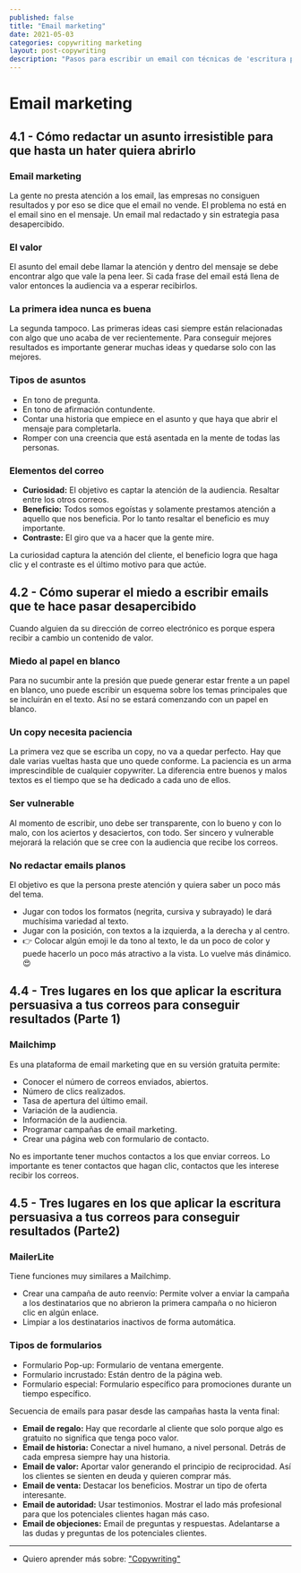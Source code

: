 ```yaml
---
published: false
title: "Email marketing"
date: 2021-05-03
categories: copywriting marketing
layout: post-copywriting
description: "Pasos para escribir un email con técnicas de 'escritura persuasiva'."
---
```


# Email marketing

## 4.1 - Cómo redactar un asunto irresistible para que hasta un hater quiera abrirlo

### Email marketing

La gente no presta atención a los email, las empresas no consiguen resultados y por eso se dice que el email no vende. El problema no está en el email sino en el mensaje. Un email mal redactado y sin estrategia pasa desapercibido.

### El valor

El asunto del email debe llamar la atención y dentro del mensaje se debe encontrar algo que vale la pena leer. Si cada frase del email está llena de valor entonces la audiencia va a esperar recibirlos.

### La primera idea nunca es buena

La segunda tampoco. Las primeras ideas casi siempre están relacionadas con algo que uno acaba de ver recientemente. Para conseguir mejores resultados es importante generar muchas ideas y quedarse solo con las mejores.

### Tipos de asuntos

- En tono de pregunta.
- En tono de afirmación contundente.
- Contar una historia que empiece en el asunto y que haya que abrir el mensaje para completarla.
- Romper con una creencia que está asentada en la mente de todas las personas.

### Elementos del correo

- **Curiosidad:** El objetivo es captar la atención de la audiencia. Resaltar entre los otros correos.
- **Beneficio:** Todos somos egoístas y solamente prestamos atención a aquello que nos beneficia. Por lo tanto resaltar el beneficio es muy importante.
- **Contraste:** El giro que va a hacer que la gente mire.

La curiosidad captura la atención del cliente, el beneficio logra que haga clic y el contraste es el último motivo para que actúe.

## 4.2 - Cómo superar el miedo a escribir emails que te hace pasar desapercibido

Cuando alguien da su dirección de correo electrónico es porque espera recibir a cambio un contenido de valor.

### Miedo al papel en blanco

Para no sucumbir ante la presión que puede generar estar frente a un papel en blanco, uno puede escribir un esquema sobre los temas principales que se incluirán en el texto. Así no se estará comenzando con un papel en blanco.

### Un copy necesita paciencia

La primera vez que se escriba un copy, no va a quedar perfecto. Hay que dale varias vueltas hasta que uno quede conforme. La paciencia es un arma imprescindible de cualquier copywriter. La diferencia entre buenos y malos textos es el tiempo que se ha dedicado a cada uno de ellos.

### Ser vulnerable

Al momento de escribir, uno debe ser transparente, con lo bueno y con lo malo, con los aciertos y desaciertos, con todo. Ser sincero y vulnerable mejorará la relación que se cree con la audiencia que recibe los correos.

### No redactar emails planos

El objetivo es que la persona preste atención y quiera saber un poco más del tema.

- Jugar con todos los formatos (negrita, cursiva y subrayado) le dará muchísima variedad al texto.
- Jugar con la posición, con textos a la izquierda, a la derecha y al centro.
- 👉 Colocar algún emoji le da tono al texto, le da un poco de color y puede hacerlo un poco más atractivo a la vista. Lo vuelve más dinámico. 😍

## 4.4 - Tres lugares en los que aplicar la escritura persuasiva a tus correos para conseguir resultados (Parte 1)

### Mailchimp

Es una plataforma de email marketing que en su versión gratuita permite:

- Conocer el número de correos enviados, abiertos.
- Número de clics realizados.
- Tasa de apertura del último email.
- Variación de la audiencia.
- Información de la audiencia.
- Programar campañas de email marketing.
- Crear una página web con formulario de contacto.

No es importante tener muchos contactos a los que enviar correos. Lo importante es tener contactos que hagan clic, contactos que les interese recibir los correos.

## 4.5 - Tres lugares en los que aplicar la escritura persuasiva a tus correos para conseguir resultados (Parte2)

### MailerLite

Tiene funciones muy similares a Mailchimp.

- Crear una campaña de auto reenvío: Permite volver a enviar la campaña a los destinatarios que no abrieron la primera campaña o no hicieron clic en algún enlace.
- Limpiar a los destinatarios inactivos de forma automática.

### Tipos de formularios

- Formulario Pop-up: Formulario de ventana emergente.
- Formulario incrustado: Están dentro de la página web.
- Formulario especial: Formulario específico para promociones durante un tiempo específico.

Secuencia de emails para pasar desde las campañas hasta la venta final:

- **Email de regalo:** Hay que recordarle al cliente que solo porque algo es gratuito no significa que tenga poco valor.
- **Email de historia:** Conectar a nivel humano, a nivel personal. Detrás de cada empresa siempre hay una historia.
- **Email de valor:** Aportar valor generando el principio de reciprocidad. Así los clientes se sienten en deuda y quieren comprar más.
- **Email de venta:** Destacar los beneficios. Mostrar un tipo de oferta interesante.
- **Email de autoridad:** Usar testimonios. Mostrar el lado más profesional para que los potenciales clientes hagan más caso.
- **Email de objeciones:** Email de preguntas y respuestas. Adelantarse a las dudas y preguntas de los potenciales clientes.

***

- Quiero aprender más sobre: ["Copywriting"](../00/copywriting)
